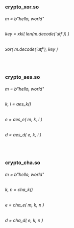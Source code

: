 ###    crypto_xor.so
######    m = b"hello, world"
######    key = xki( len(m.decode('utf')) )
######    xor( m.decode('utf'), key )


<br />


###    crypto_aes.so
######    m = b"hello, world"
######    k, i = aes_k()
######    e = aes_e( m, k, i )
######    d = aes_d( e, k, i )


<br />


###    crypto_cha.so
######    m = b"hello, world"
######    k, n = cha_k()
######    e = cha_e( m, k, n )
######    d = cha_d( e, k, n )
